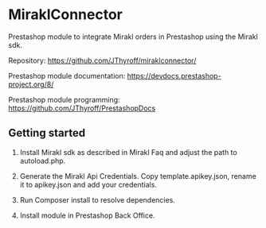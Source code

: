 # MiraklConnector

Prestashop module to integrate Mirakl orders in Prestashop using the Mirakl sdk.

Repository:
<https://github.com/JThyroff/miraklconnector/>

Prestashop module documentation:
<https://devdocs.prestashop-project.org/8/>

Prestashop module programming:
<https://github.com/JThyroff/PrestashopDocs>

## Getting started

1. Install Mirakl sdk as described in Mirakl Faq and adjust the path to autoload.php.

2. Generate the Mirakl Api Credentials. Copy template.apikey.json, rename it to apikey.json and add your credentials.

3. Run Composer install to resolve dependencies. 

4. Install module in Prestashop Back Office.  
